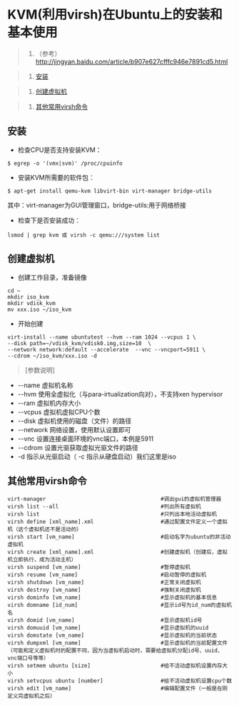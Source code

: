 # KVM(利用virsh)在Ubuntu上的安装和基本使用

>1. （参考） http://jingyan.baidu.com/article/b907e627cfffc946e7891cd5.html

>1. [安装](#安装)

>1. [创建虚拟机](#创建虚拟机)

>1. [其他常用virsh命令](#其他常用virsh命令)

## 安装

* 检查CPU是否支持安装KVM：
```shell
$ egrep -o '(vmx|svm)' /proc/cpuinfo
```

* 安装KVM所需要的软件包：
```shell
$ apt-get install qemu-kvm libvirt-bin virt-manager bridge-utils
```
其中：virt-manager为GUI管理窗口，bridge-utils:用于网络桥接

* 检查下是否安装成功：
```shell
lsmod | grep kvm 或 virsh -c qemu:///system list
```

## 创建虚拟机

* 创建工作目录，准备镜像
~~~shell
cd ~
mkdir iso_kvm
mkdir vdisk_kvm
mv xxx.iso ~/iso_kvm
~~~

* 开始创建
~~~shell
virt-install --name ubuntutest --hvm --ram 1024 --vcpus 1 \
--disk path=~/vdisk_kvm/vdisk0.img,size=10  \
--network network:default --accelerate  --vnc --vncport=5911 \
--cdrom ~/iso_kvm/xxx.iso -d
~~~
>[参数说明]
* --name     虚拟机名称
* --hvm      使用全虚拟化（与para-irtualization向对），不支持xen hypervisor
* --ram      虚拟机内存大小
* --vcpus    虚拟机虚拟CPU个数
* --disk     虚拟机使用的磁盘（文件）的路径
* --network  网络设置，使用默认设置即可
* --vnc      设置连接桌面环境的vnc端口，本例是5911
* --cdrom    设置光驱获取虚拟光驱文件的路径 
* -d         指示从光驱启动（ -c 指示从硬盘启动）我们这里是iso

## 其他常用virsh命令

```shell
virt-manager                                    #调出gui的虚拟机管理器
virsh list --all                                #列出所有虚拟机
virsh list                                      #只列出本地活动虚拟机
virsh define [xml_name].xml                     #通过配置文件定义一个虚拟机（这个虚拟机还不是活动的）
virsh start [vm_name]                           #启动名字为ubuntu的非活动虚拟机
virsh create [xml_name].xml                     #创建虚拟机（创建后，虚拟机立即执行，成为活动主机）
virsh suspend [vm_name]                         #暂停虚拟机
virsh resume [vm_name]                          #启动暂停的虚拟机
virsh shutdown [vm_name]                        #正常关闭虚拟机
virsh destroy [vm_name]                         #强制关闭虚拟机
virsh dominfo [vm_name]                         #显示虚拟机的基本信息
virsh domname [id_num]                          #显示id号为id_num的虚拟机名
virsh domid [vm_name]                           #显示虚拟机id号
virsh domuuid [vm_name]                         #显示虚拟机的uuid
virsh domstate [vm_name]                        #显示虚拟机的当前状态
virsh dumpxml [vm_name]                         #显示虚拟机的当前配置文件（可能和定义虚拟机时的配置不同，因为当虚拟机启动时，需要给虚拟机分配id号、uuid、vnc端口号等等）
virsh setmem ubuntu [size]                      #给不活动虚拟机设置内存大小
virsh setvcpus ubuntu [number]                  #给不活动虚拟机设置cpu个数
virsh edit [vm_name]                            #编辑配置文件（一般是在刚定义完虚拟机之后）
```
